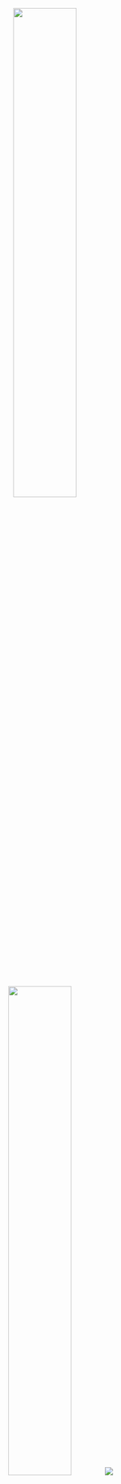 <p align="center">
  <img height="50%" width="auto" src ="https://github-readme-stats.vercel.app/api?username=elgeeee&show_icons=true&count_private=true&theme=darcula&hide_border=true&hide=issues,contribs&bg_color=00000000">
  <img height="50%" width="auto" src ="https://github-readme-stats.vercel.app/api/top-langs/?username=elgeeee&layout=compact&hide_border=true&theme=darcula&bg_color=00000000&langs_count=6&hide=jupyter%20notebook,tex,css,php&exclude_repo=Pacman-AI">
  <img src ="https://github-readme-streak-stats.herokuapp.com?user=elgeeee&theme=darcula&hide_border=true&background=FFFFFF00">
  <br>
